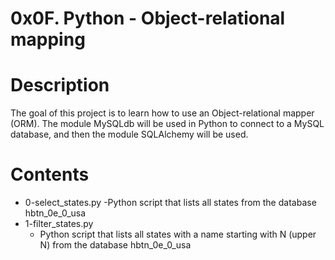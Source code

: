 # 0x0F. Python - Object-relational mapping

# Description
The goal of this project is to learn how to use an Object-relational mapper (ORM). The module MySQLdb will be used in Python to connect to a MySQL database, and then the module SQLAlchemy will be used.
# Contents
  * 0-select_states.py
     -Python script that lists all states from the database hbtn_0e_0_usa
  * 1-filter_states.py
     - Python script that lists all states with a name starting with N (upper N) from the database hbtn_0e_0_usa
     